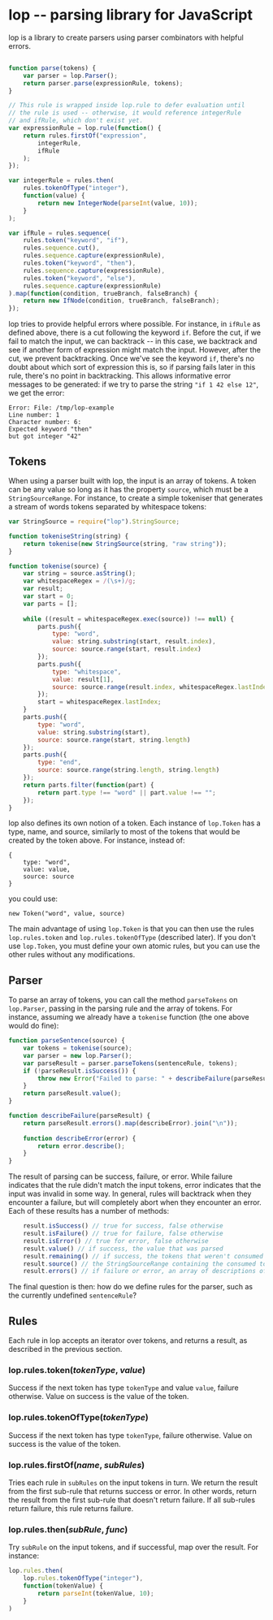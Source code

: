 # lop -- parsing library for JavaScript

lop is a library to create parsers using parser combinators with helpful errors.

```javascript

function parse(tokens) {
    var parser = lop.Parser();
    return parser.parse(expressionRule, tokens);
}

// This rule is wrapped inside lop.rule to defer evaluation until
// the rule is used -- otherwise, it would reference integerRule
// and ifRule, which don't exist yet.
var expressionRule = lop.rule(function() {
    return rules.firstOf("expression",
        integerRule,
        ifRule
    );
});

var integerRule = rules.then(
    rules.tokenOfType("integer"),
    function(value) {
        return new IntegerNode(parseInt(value, 10));
    }
);

var ifRule = rules.sequence(
    rules.token("keyword", "if"),
    rules.sequence.cut(),
    rules.sequence.capture(expressionRule),
    rules.token("keyword", "then"),
    rules.sequence.capture(expressionRule),
    rules.token("keyword", "else"),
    rules.sequence.capture(expressionRule)
).map(function(condition, trueBranch, falseBranch) {
    return new IfNode(condition, trueBranch, falseBranch);
});
```

lop tries to provide helpful errors where possible. For instance, in `ifRule`
as defined above, there is a cut following the keyword `if`. Before the cut,
if we fail to match the input, we can backtrack -- in this case, we backtrack
and see if another form of expression might match the input. However, after the
cut, we prevent backtracking. Once we've see the keyword `if`, there's no doubt
about which sort of expression this is, so if parsing fails later in this rule,
there's no point in backtracking. This allows informative error messages to be
generated: if we try to parse the string `"if 1 42 else 12"`, we get the error:

    Error: File: /tmp/lop-example
    Line number: 1
    Character number: 6:
    Expected keyword "then"
    but got integer "42"

## Tokens

When using a parser built with lop, the input is an array of tokens. A token can be any value so long as it has the property `source`, which must be a `StringSourceRange`. For instance, to create a simple tokeniser that generates a stream of words tokens separated by whitespace tokens:

```javascript
var StringSource = require("lop").StringSource;

function tokeniseString(string) {
    return tokenise(new StringSource(string, "raw string"));
}

function tokenise(source) {
    var string = source.asString();
    var whitespaceRegex = /(\s+)/g;
    var result;
    var start = 0;
    var parts = [];
    
    while ((result = whitespaceRegex.exec(source)) !== null) {
        parts.push({
            type: "word",
            value: string.substring(start, result.index),
            source: source.range(start, result.index)
        });
        parts.push({
            type: "whitespace",
            value: result[1],
            source: source.range(result.index, whitespaceRegex.lastIndex)
        });
        start = whitespaceRegex.lastIndex;
    }
    parts.push({
        type: "word",
        value: string.substring(start),
        source: source.range(start, string.length)
    });
    parts.push({
        type: "end",
        source: source.range(string.length, string.length)
    });
    return parts.filter(function(part) {
        return part.type !== "word" || part.value !== "";
    });
}
```

lop also defines its own notion of a token. Each instance of `lop.Token` has a type, name, and source, similarly to most of the tokens that would be created by the token above. For instance, instead of:

    {
        type: "word",
        value: value,
        source: source
    }

you could use:

    new Token("word", value, source)

The main advantage of using `lop.Token` is that you can then use the rules `lop.rules.token` and `lop.rules.tokenOfType` (described later). If you don't use `lop.Token`, you must define your own atomic rules, but you can use the other rules without any modifications.

## Parser

To parse an array of tokens, you can call the method `parseTokens` on `lop.Parser`, passing in the parsing rule and the array of tokens. For instance, assuming we already have a `tokenise` function (the one above would do fine):

```javascript
function parseSentence(source) {
    var tokens = tokenise(source);
    var parser = new lop.Parser();
    var parseResult = parser.parseTokens(sentenceRule, tokens);
    if (!parseResult.isSuccess()) {
        throw new Error("Failed to parse: " + describeFailure(parseResult));
    }
    return parseResult.value();
}

function describeFailure(parseResult) {
    return parseResult.errors().map(describeError).join("\n"));
   
    function describeError(error) {
        return error.describe();
    }
}
```

The result of parsing can be success, failure, or error. While failure indicates
that the rule didn't match the input tokens, error indicates that the input
was invalid in some way. In general, rules will backtrack when they
encounter a failure, but will completely abort when they encounter an error.
Each of these results has a number of methods:

```javascript
    result.isSuccess() // true for success, false otherwise
    result.isFailure() // true for failure, false otherwise
    result.isError() // true for error, false otherwise
    result.value() // if success, the value that was parsed
    result.remaining() // if success, the tokens that weren't consumed by parsing
    result.source() // the StringSourceRange containing the consumed tokens
    result.errors() // if failure or error, an array of descriptions of the failure/error
```

The final question is then: how do we define rules for the parser, such as the currently undefined `sentenceRule`?

## Rules

Each rule in lop accepts an iterator over tokens, and returns a result, as
described in the previous section.

### lop.rules.token(*tokenType*, *value*)

Success if the next token has type `tokenType` and value `value`, failure
otherwise. Value on success is the value of the token.

### lop.rules.tokenOfType(*tokenType*)

Success if the next token has type `tokenType`, failure otherwise. Value on
success is the value of the token.

### lop.rules.firstOf(*name*, *subRules*)

Tries each rule in `subRules` on the input tokens in turn. We return the result
from the first sub-rule that returns success or error. In other words, return the
result from the first sub-rule that doesn't return failure. If all sub-rules return
failure, this rule returns failure.

### lop.rules.then(*subRule*, *func*)

Try `subRule` on the input tokens, and if successful, map over the result. For
instance:

```javascript
lop.rules.then(
    lop.rules.tokenOfType("integer"),
    function(tokenValue) {
        return parseInt(tokenValue, 10);
    }
)
```
